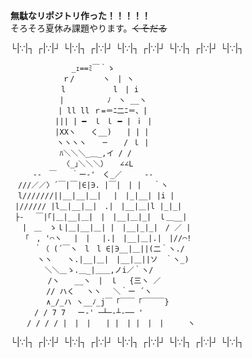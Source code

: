 **無駄なリポジトリ作った！！！！！**  
そろそろ夏休み課題やります。~~くそだる~~

└|∵|┐ ┌|∵|┘ └|∵|┐ ┌|∵|┘ └|∵|┐ ┌|∵|┘ └|∵|┐ ┌|∵|┘ └|∵|┐
```
　　　　　　 　 _ｪ==ﾐ￣｀ゝ
　　　　　　　ｒ/ 　 　 ヽ　| ヽ
　　 　 　 　l 　　 　 　 l　| i
　　　　　　 |　　 　 　 ﾉ　ヽ __ヽ
 　 　 　 　| ll ll ｒ=＝ﾆ二ﾆ＝、|
　　　　　　||| | ━　ｌ ｌ ━ | ｉ |
　　　　　　|XXヽ　　く__)　　| | |
　　　　 　 ヽヽヽヽ 　 ─ 　 / ｌ |
　　　　　　 ﾊ＼＼＼_＿_,イ / /
 　 　 　 　 〈_｣＼＼＼） 　∠∠L
　　　-‐　￣　　｀ー‐'　く_／　　　‐-
　///／／〉´￣|￣|∈|∋. |￣|　| |　 ｀ヽ
　l///////||__|__|＿|　 |　|_|__| |i |
 |////// |l＿|__|＿|　.|　|__|＿|l |_|_|
 ├‐　 ￣|｢|＿|__|＿|　|　|__|＿|_|　ｌ＿__|
　 |　＿　ゝｌ|＿|__|＿| |　|__|_|_|　/ ／ |
　　｢　, '⌒ヽ　 |　|　 |.|　|__|＿|.|　|//⌒!
　 　 ｀（ (´￣ヽ　l　l ∈|∋__|＿||(二｀ヽ./
　　　 ヽヽ　　ヽ.|__|＿|　|__|＿||ソ　｀ヽ_)
　　　　 ＼＼＿ゝ.＿_|＿＿,ノi／｀ヽ/
　　　　　/ヽ　　__ヽ　|　ｌ　 {三ヽ ／
　 　 　 // ハく　 ヽヽ　 ＼｀ー ´ヽ
　 　 　 ∧_/_ハ ヽ__ﾉ_j￣「￣￣「￣￣￣}
　 　 / / 7 7　 ー‐' ─┴─‐┴‐── '
 　 / / / / |　|　|　　| |　| |　|　|　 　 ヽ
```
└|∵|┐ ┌|∵|┘ └|∵|┐ ┌|∵|┘ └|∵|┐ ┌|∵|┘ └|∵|┐ ┌|∵|┘ └|∵|┐
